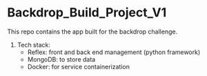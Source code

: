 # Backdrop_Build_Project_V1

This repo contains the app built for the backdrop challenge.
1. Tech stack:
   - Reflex: front and back end management (python framework)
   - MongoDB: to store data
   - Docker: for service containerization

